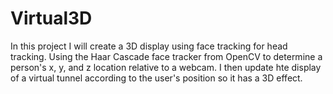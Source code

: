 # Virtual3D

In this project I will create a 3D display using face tracking for head tracking. Using the Haar Cascade face tracker from OpenCV to determine a person's x, y, and z location relative to a webcam. I then update hte display of a virtual tunnel according to the user's position so it has a 3D effect. 
